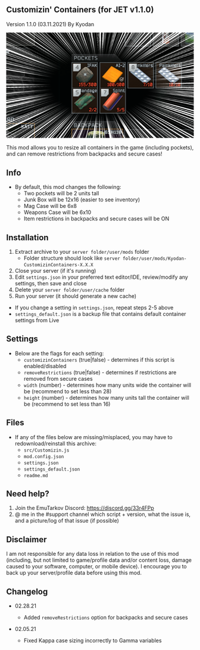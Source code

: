 Customizin' Containers (for JET v1.1.0)
----------------
Version 1.1.0 (03.11.2021)
By Kyodan

![Screenshot](cover.png)

This mod allows you to resize all containers in the game (including pockets), and can remove restrictions from backpacks and secure cases!
                                                                             
## Info

- By default, this mod changes the following:
    * Two pockets will be 2 units tall
    * Junk Box will be 12x16 (easier to see inventory)
    * Mag Case will be 6x8
    * Weapons Case will be 6x10
    * Item restrictions in backpacks and secure cases will be ON

## Installation

1. Extract archive to your `server folder/user/mods` folder 
    * Folder structure should look like `server folder/user/mods/Kyodan-CustomizinContainers-X.X.X`
2. Close your server (if it's running)
3. Edit `settings.json` in your preferred text editor/IDE, review/modify any settings, then save and close
4. Delete your `server folder/user/cache` folder
5. Run your server (it should generate a new cache)

* If you change a setting in `settings.json`, repeat steps 2-5 above
* `settings_default.json` is a backup file that contains default container settings from Live

## Settings

- Below are the flags for each setting:
    * `customizinContainers` (true|false)       - determines if this script is enabled/disabled
    * `removeRestrictions` (true|false)         - determines if restrictions are removed from secure cases
    * `width` (number)                          - determines how many units wide the container will be
                                                (recommend to set less than 28)
    * `height` (number)                         - determines how many units tall the container will be
                                                (recommend to set less than 16)

## Files

- If any of the files below are missing/misplaced, you may have to redownload/reinstall this archive:
    * `src/Customizin.js`
    * `mod.config.json`
    * `settings.json`
    * `settings_default.json`
    * `readme.md`   

## Need help?

1. Join the EmuTarkov Discord: https://discord.gg/33r4FPp
2. @ me in the #support channel which script + version, what the issue is, and a picture/log of that issue (if possible)

## Disclaimer

I am not responsible for any data loss in relation to the use of this mod (including, but not limited to game/profile data and/or content loss, damage caused to your software, computer, or mobile device). I encourage you to back up your server/profile data before using this mod.

## Changelog

- 02.28.21
    * Added `removeRestrictions` option for backpacks and secure cases

- 02.05.21
    * Fixed Kappa case sizing incorrectly to Gamma variables
